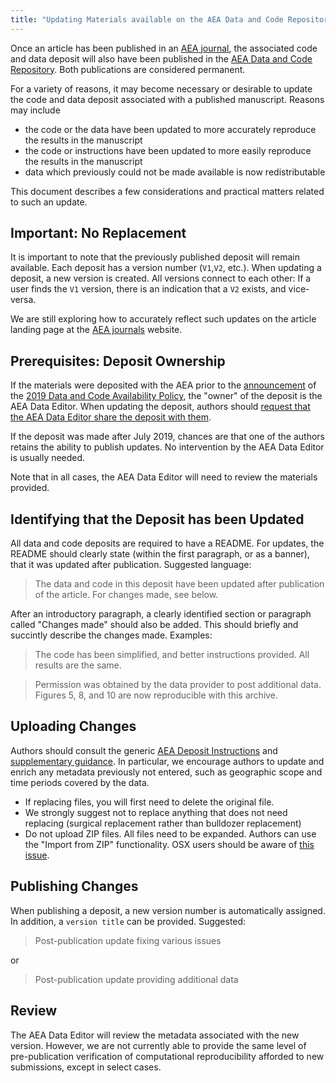 ```yaml
---
title: "Updating Materials available on the AEA Data and Code Repository"
---
```


Once an article has been published in an [AEA journal](https://www.aeaweb.org/journals/), the associated code and data deposit will also have been published in the [AEA Data and Code Repository](https://www.openicpsr.org/openicpsr/search/aea/studies). Both publications are considered permanent. 

For a variety of reasons, it may become necessary or desirable to update the code and data deposit associated with a published manuscript. Reasons may include

- the code or the data have been updated to more accurately reproduce the results in the manuscript
- the code or instructions have been updated to more easily reproduce the results in the manuscript
- data which previously could not be made available is now redistributable 

This document describes a few considerations and practical matters related to such an update.

## Important: No Replacement

It is important to note that the previously published deposit will remain available. Each deposit has a version number (`V1`,`V2`, etc.). When updating a deposit, a new version is created. All versions connect to each other: If a user finds the `V1` version, there is an indication that a `V2` exists, and vice-versa.

We are still exploring how to accurately reflect such updates on the article landing page at the [AEA journals](https://www.aeaweb.org/journals/) website.

## Prerequisites: Deposit Ownership

If the materials were deposited with the AEA prior to the [announcement](https://www.aeaweb.org/news/member-announcements-july-16-2019) of the [2019 Data and Code Availability Policy](https://www.aeaweb.org/journals/policies/data-code), the "owner" of the deposit is the AEA Data Editor. When updating the deposit, authors should [request that the AEA Data Editor share the deposit with them](mailto:dataeditor@aeapubs.org?subject=Request%20for%20access%20to%20prior%20deposit).

If the deposit was made after July 2019, chances are that one of the authors retains the ability to publish updates. No intervention by the AEA Data Editor is usually needed.

Note that in all cases, the AEA Data Editor will need to review the materials provided.

## Identifying that the Deposit has been Updated

All data and code deposits are required to have a README. For updates, the README should clearly state (within the first paragraph, or as a banner), that it was updated after publication. Suggested language:

> The data and code in this deposit have been updated after publication of the article. For changes made, see below.

After an introductory paragraph, a clearly identified section or paragraph called "Changes made" should also be added. This should briefly and succintly describe the changes made. Examples:

> The code has been simplified, and better instructions provided. All results are the same.

> Permission was obtained by the data provider to post additional data. Figures 5, 8, and 10 are now reproducible with this archive.

## Uploading Changes

Authors should consult the generic [AEA Deposit Instructions](https://www.openicpsr.org/openicpsr/aea/deposit-instructions) and [supplementary guidance](data-deposit-aea-guidance.md). In particular, we encourage authors to update and enrich any metadata previously not entered, such as geographic scope and time periods covered by the data.

- If replacing files, you will first need to delete the original file.
- We strongly suggest not to replace anything that does not need replacing (surgical replacement rather than bulldozer replacement)
- Do not upload ZIP files. All files need to be expanded. Authors can use the "Import from ZIP" functionality. OSX users should be aware of [this issue](https://aeadataeditor.github.io/aea-de-guidance/FAQ.html#what-is-that-__macosx-folder-which-seems-to-contain-a-second-copy-of-all-the--replication-files-i-am-not-sure-why-this-folder-exists).

## Publishing Changes

When publishing a deposit, a new version number is automatically assigned. In addition, a `version title` can be provided. Suggested:

> Post-publication update fixing various issues

or

> Post-publication update providing additional data

## Review

The AEA Data Editor will review the metadata associated with the new version. However, we are not currently able to provide the same level of pre-publication verification of computational reproducibility afforded to new submissions, except in select cases.